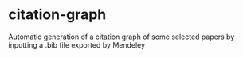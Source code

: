 # citation-graph
Automatic generation of a citation graph of some selected papers by inputting a .bib file exported by Mendeley
